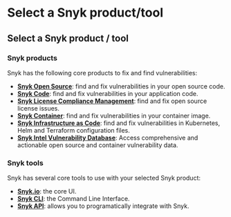 # Select a Snyk product/tool

## Select a Snyk product / tool

### Snyk products

Snyk has the following core products to fix and find vulnerabilities:

* [**Snyk Open Source**](https://docs.snyk.io/snyk-open-source/open-source-basics): find and fix vulnerabilities in your open source code.
* [**Snyk Code**](https://docs.snyk.io/snyk-code): find and fix vulnerabilities in your application code.
* [**Snyk License Compliance Management**](https://docs.snyk.io/snyk-open-source): find and fix open source license issues.
* [**Snyk Container**](https://docs.snyk.io/snyk-container): find and fix vulnerabilities in your container image.
* [**Snyk Infrastructure as Code**](https://docs.snyk.io/snyk-infrastructure-as-code): find and fix vulnerabilities in Kubernetes, Helm and Terraform configuration files.
* [**Snyk Intel Vulnerability Database**](https://snyk.io/product/vulnerability-database/): Access comprehensive and actionable open source and container vulnerability data.

### Snyk tools

Snyk has several core tools to use with your selected Snyk product:

* [**Snyk.io**](https://support.snyk.io/hc/en-us): the core UI.
* [**Snyk CLI**](https://docs.snyk.io/snyk-cli): the Command Line Interface.
* [**Snyk API**](https://support.snyk.io/hc/en-us/categories/360000665657-Snyk-API): allows you to programatically integrate with Snyk.

